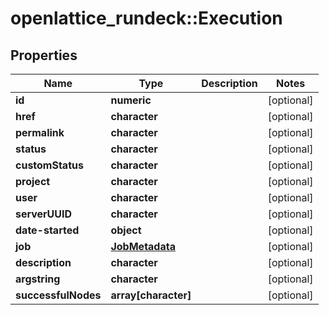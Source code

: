 # openlattice_rundeck::Execution

## Properties
Name | Type | Description | Notes
------------ | ------------- | ------------- | -------------
**id** | **numeric** |  | [optional] 
**href** | **character** |  | [optional] 
**permalink** | **character** |  | [optional] 
**status** | **character** |  | [optional] 
**customStatus** | **character** |  | [optional] 
**project** | **character** |  | [optional] 
**user** | **character** |  | [optional] 
**serverUUID** | **character** |  | [optional] 
**date-started** | **object** |  | [optional] 
**job** | [**JobMetadata**](JobMetadata.md) |  | [optional] 
**description** | **character** |  | [optional] 
**argstring** | **character** |  | [optional] 
**successfulNodes** | **array[character]** |  | [optional] 


